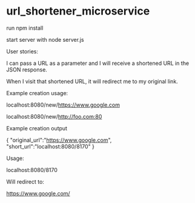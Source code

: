 # url_shortener_microservice

run npm install

start server with node server.js


User stories:

I can pass a URL as a parameter and I will receive a shortened URL in the JSON response.

When I visit that shortened URL, it will redirect me to my original link.

Example creation usage:

localhost:8080/new/https://www.google.com

localhost:8080/new/http://foo.com:80

Example creation output

{ "original_url":"https://www.google.com", "short_url":"localhost:8080/8170" }

Usage:

localhost:8080/8170

Will redirect to:

https://www.google.com/

